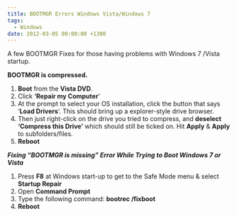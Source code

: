 ```yaml
---
title: BOOTMGR Errors Windows Vista/Windows 7
tags:
  - Windows
date: 2012-03-05 00:00:00 +1300
---
```


A few BOOTMGR Fixes for those having problems with Windows 7 /Vista startup.

**BOOTMGR is compressed.**

  1. **Boot** from the **Vista DVD**.
  2. Click **&#8216;Repair my Computer**&#8216;
  3. At the prompt to select your OS installation, click the button that says &#8216;**Load Drivers**&#8216;. This should bring up a explorer-style drive browser.
  4. Then just right-click on the drive you tried to compress, and **deselect &#8216;Compress this Drive&#8217;** which should still be ticked on. Hit **Apply** & **Apply** to subfolders/files.
  5. **Reboot**

_**Fixing &#8220;BOOTMGR is missing&#8221; Error While Trying to Boot Windows 7 or Vista**_

  1. Press **F8** at Windows start-up to get to the Safe Mode menu & select **Startup Repair**
  2. Open **Command Prompt**
  3. Type the following command: **bootrec /fixboot**
  4. **Reboot**
